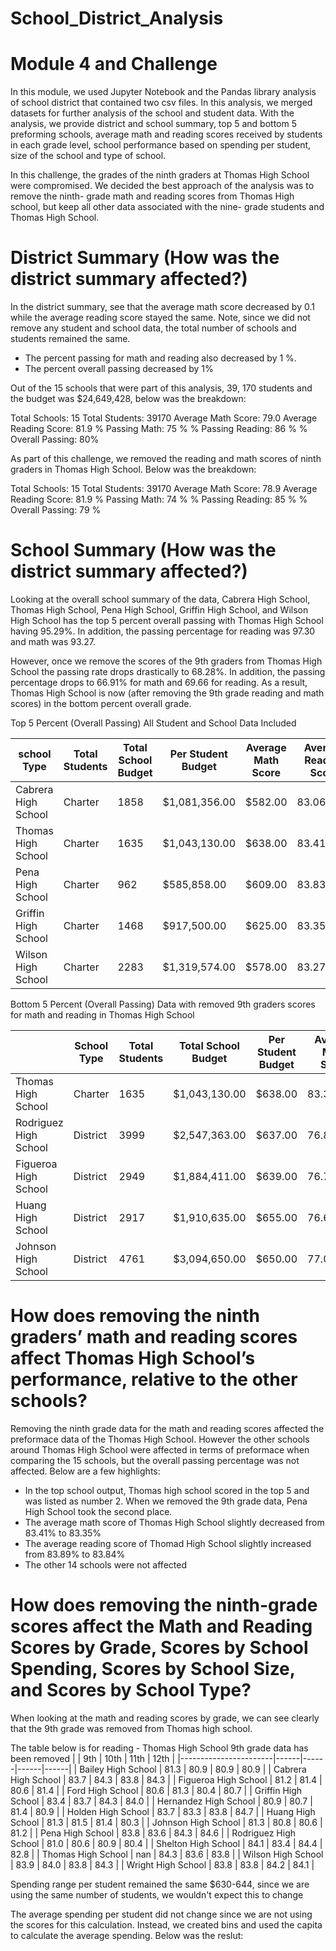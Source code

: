# School_District_Analysis

# Module 4 and Challenge

In this module, we used Jupyter Notebook and the Pandas library analysis of school district that contained two csv files. In this analysis, we merged datasets for further analysis of the school and student data. With the analysis, we provide district and school summary, top 5 and bottom 5 preforming schools, average math and reading scores received by students in each grade level, school performance based on spending per student, size of the school and type of school. 

In this challenge, the grades of the ninth graders at Thomas High School were compromised. We decided the best approach of the analysis was to remove the ninth- grade math and reading scores from Thomas High school, but keep all other data associated with the nine- grade students and Thomas High School. 

# District Summary (How was the district summary affected?)

In the district summary, see that the average math score decreased by 0.1 while the average reading score stayed the same. Note, since we did not remove any student and school data, the total number of schools and students remained the same. 
-	The percent passing for math and reading also decreased by 1 %.
-	The percent overall passing decreased by 1%
 
Out of the 15 schools that were part of this analysis, 39, 170 students and the budget was $24,649,428, below was the breakdown:

Total Schools: 15
Total Students: 39170
Average Math Score: 79.0
Average Reading Score: 81.9
% Passing Math: 75 %
% Passing Reading: 86 %
% Overall Passing: 80%

As part of this challenge, we removed the reading and math scores of ninth graders in Thomas High School. Below was the breakdown:

Total Schools: 15
Total Students: 39170
Average Math Score: 78.9
Average Reading Score: 81.9
% Passing Math: 74 %
% Passing Reading: 85 %
% Overall Passing: 79 %

# School Summary (How was the district summary affected?)


Looking at the overall school summary of the data, Cabrera High School, Thomas High School, Pena High School, Griffin High School, and Wilson High School has the top 5 percent overall passing with Thomas High School having 95.29%. In addition, the passing percentage for reading was 97.30 and math was 93.27.

However, once we remove the scores of the 9th graders from Thomas High School the passing rate drops drastically to 68.28%. In addition, the passing percentage drops to 66.91% for math and 69.66 for reading. As a result, Thomas High School is now (after removing the 9th grade reading and math scores) in the bottom percent overall grade. 

Top 5 Percent (Overall Passing) All Student and School Data Included

| school Type         | Total Students | Total School Budget | Per Student Budget | Average Math Score | Average Reading Score | % Passing Math | % Passing Reading | % Overall Passing |           |
|---------------------|----------------|---------------------|--------------------|--------------------|-----------------------|----------------|-------------------|-------------------|-----------|
| Cabrera High School | Charter        | 1858                | $1,081,356.00      | $582.00            | 83.061895             | 83.975780      | 94.133477         | 97.039828         | 95.586652 |
| Thomas High School  | Charter        | 1635                | $1,043,130.00      | $638.00            | 83.418349             | 83.848930      | 93.272171         | 97.308869         | 95.290520 |
| Pena High School    | Charter        | 962                 | $585,858.00        | $609.00            | 83.839917             | 84.044699      | 94.594595         | 95.945946         | 95.270270 |
| Griffin High School | Charter        | 1468                | $917,500.00        | $625.00            | 83.351499             | 83.816757      | 93.392371         | 97.138965         | 95.265668 |
| Wilson High School  | Charter        | 2283                | $1,319,574.00      | $578.00            | 83.274201             | 83.989488      | 93.867718         | 96.539641         | 95.203679 |

Bottom 5 Percent (Overall Passing) Data with removed 9th graders scores for math and reading in Thomas High School

|                       | School Type | Total Students | Total School Budget | Per Student Budget | Average Math Score | Average Reading Score | % Passing Math | % Passing Reading | % Overall Passing |
|-----------------------|-------------|----------------|---------------------|--------------------|--------------------|-----------------------|----------------|-------------------|-------------------|
| Thomas High School    | Charter     | 1635           | $1,043,130.00       | $638.00            | 83.350937          | 83.896082             | 66.911315      | 69.663609         | 68.287462         |
| Rodriguez High School | District    | 3999           | $2,547,363.00       | $637.00            | 76.842711          | 80.744686             | 66.366592      | 80.220055         | 73.293323         |
| Figueroa High School  | District    | 2949           | $1,884,411.00       | $639.00            | 76.711767          | 81.158020             | 65.988471      | 80.739234         | 73.363852         |
| Huang High School     | District    | 2917           | $1,910,635.00       | $655.00            | 76.629414          | 81.182722             | 65.683922      | 81.316421         | 73.500171         |
| Johnson High School   | District    | 4761           | $3,094,650.00       | $650.00            | 77.072464          | 80.966394             | 66.057551      | 81.222432         | 73.639992         |

# How does removing the ninth graders’ math and reading scores affect Thomas High School’s performance, relative to the other schools?
Removing the ninth grade data for the math and reading scores affected the preformace data of the Thomas High School. However the other schools around Thomas High School were affected in terms of preformace when comparing the 15 schools, but the overall passing percentage was not affected. Below are a few highlights:
- In the top school output, Thomas high school scored in the top 5 and was listed as number 2. When we removed the 9th grade data, Pena High School took the second place.
- The average math score of Thomas High School slightly decreased from 83.41% to 83.35%
- The average reading score of Thomad High School slightly increased from 83.89% to 83.84%
- The other 14 schools were not affected

# How does removing the ninth-grade scores affect the Math and Reading Scores by Grade, Scores by School Spending, Scores by School Size, and Scores by School Type? 

When looking at the math and reading scores by grade, we can see clearly that the 9th grade was removed from Thomas high school. 

The table below is for reading - Thomas High School 9th grade data has been removed 
|                       | 9th  | 10th | 11th | 12th |
|-----------------------|------|------|------|------|
| Bailey High School    | 81.3 | 80.9 | 80.9 | 80.9 |
| Cabrera High School   | 83.7 | 84.3 | 83.8 | 84.3 |
| Figueroa High School  | 81.2 | 81.4 | 80.6 | 81.4 |
| Ford High School      | 80.6 | 81.3 | 80.4 | 80.7 |
| Griffin High School   | 83.4 | 83.7 | 84.3 | 84.0 |
| Hernandez High School | 80.9 | 80.7 | 81.4 | 80.9 |
| Holden High School    | 83.7 | 83.3 | 83.8 | 84.7 |
| Huang High School     | 81.3 | 81.5 | 81.4 | 80.3 |
| Johnson High School   | 81.3 | 80.8 | 80.6 | 81.2 |
| Pena High School      | 83.8 | 83.6 | 84.3 | 84.6 |
| Rodriguez High School | 81.0 | 80.6 | 80.9 | 80.4 |
| Shelton High School   | 84.1 | 83.4 | 84.4 | 82.8 |
| Thomas High School    | nan  | 84.3 | 83.6 | 83.8 | 
| Wilson High School    | 83.9 | 84.0 | 83.8 | 84.3 |
| Wright High School    | 83.8 | 83.8 | 84.2 | 84.1 |

Spending range per student remained the same $630-644, since we are using the same number of students, we wouldn't expect this to change 

The average spending per student did not change since we are not using the scores for this calculation. Instead, we created bins and used the capita to calculate the average spending. Below was the reslut:
